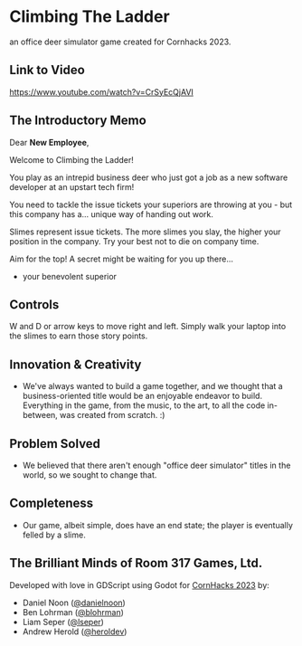 # Climbing The Ladder
an office deer simulator game created for Cornhacks 2023.
## Link to Video
https://www.youtube.com/watch?v=CrSyEcQjAVI

## The Introductory Memo
Dear **New Employee**,

Welcome to Climbing the Ladder!

You play as an intrepid business deer who just got a job as a new software developer at an upstart tech firm!

You need to tackle the issue tickets your superiors are throwing at you - but this company has a... unique way of handing out work.

Slimes represent issue tickets. The more slimes you slay, the higher your position in the company. Try your best not to die on company time.

Aim for the top! A secret might be waiting for you up there...

- your benevolent superior

## Controls
W and D or arrow keys to move right and left. Simply walk your laptop into the slimes to earn those story points.

## Innovation & Creativity
- We've always wanted to build a game together, and we thought that a business-oriented title would be an enjoyable endeavor to build. Everything in the game, from the music, to the art, to all the code in-between, was created from scratch. :)

## Problem Solved
- We believed that there aren't enough "office deer simulator" titles in the world, so we sought to change that.

## Completeness
- Our game, albeit simple, does have an end state; the player is eventually felled by a slime.

## The Brilliant Minds of Room 317 Games, Ltd.
Developed with love in GDScript using Godot for [CornHacks 2023](https://unlcornhacks.com/) by:
* Daniel Noon ([@danielnoon](https://github.com/danielnoon))
* Ben Lohrman ([@blohrman](https://github.com/blohrman))
* Liam Seper ([@lseper](https://github.com/lseper))
* Andrew Herold ([@heroldev](https://github.com/heroldev))



